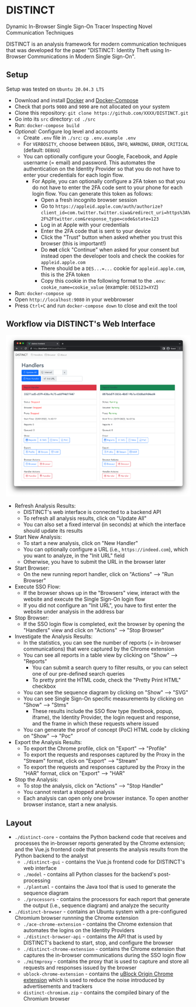 # DISTINCT

Dynamic In-Browser Single Sign-On Tracer Inspecting Novel Communication Techniques

DISTINCT is an analysis framework for modern communication techniques that was developed for the paper "DISTINCT: Identity Theft using In-Browser Communications in Modern Single Sign-On".

## Setup

Setup was tested on `Ubuntu 20.04.3 LTS`

- Download and install [Docker](https://docs.docker.com/get-docker/) and [Docker-Compose](https://docs.docker.com/compose/install/)
- Check that ports `9080` and `9090` are not allocated on your system
- Clone this repository: `git clone https://github.com/XXXX/DISTINCT.git`
- Go into its `src` directory: `cd ./src`
- Run: `docker-compose build`
- *Optional:* Configure log level and accounts
  - Create `.env` file in `./src`: `cp .env.example .env`
  - For `VERBOSITY`, choose between `DEBUG`, `INFO`, `WARNING`, `ERROR`, `CRITICAL` (default: `DEBUG`)
  - You can optionally configure your Google, Facebook, and Apple username (= email) and password. This automates the authentication on the Identity Provider so that you do not have to enter your credentials for each login flow.
    - For Apple, you can optionally configure a 2FA token so that you do not have to enter the 2FA code sent to your phone for each login flow. You can generate this token as follows:
      - Open a fresh incognito browser session
      - Go to `https://appleid.apple.com/auth/authorize?client_id=com.twitter.twitter.siwa&redirect_uri=https%3A%2F%2Ftwitter.com&response_type=code&state=123`
      - Log in at Apple with your credentials
      - Enter the 2FA code that is sent to your device
      - Click the "Trust" button when asked whether you trust this browser (this is important!)
      - Do **not** click "Continue" when asked for your consent but instead open the developer tools and check the cookies for `appleid.apple.com`
      - There should be a `DES...=...` cookie for `appleid.apple.com`, this is the 2FA token
      - Copy this cookie in the following format to the `.env`: `cookie_name=cookie_value` (example: `DES123=XYZ`)
- Run: `docker-compose up`
- Open `http://localhost:9080` in your webbrowser
- Press `Ctrl+C` and run `docker-compose down` to close and exit the tool

## Workflow via DISTINCT's Web Interface

![](gui-example.png)

- Refresh Analysis Results:
  - DISTINCT's web interface is connected to a backend API
  - To refresh all analysis results, click on "Update All"
  - You can also set a fixed interval (in seconds) at which the interface should update its results
- Start New Analysis:
  - To start a new analysis, click on "New Handler"
  - You can optionally configure a URL (i.e., `https://indeed.com`), which you want to analyze, in the "Init URL" field
  - Otherwise, you have to submit the URL in the browser later
- Start Browser:
  - On the new running report handler, click on "Actions" --> "Run Browser"
- Execute SSO Flow:
  - If the browser shows up in the "Browsers" view, interact with the website and execute the Single Sign-On login flow
  - If you did not configure an "Init URL", you have to first enter the website under analysis in the address bar
- Stop Browser:
  - If the SSO login flow is completed, exit the browser by opening the "Handlers" view and click on "Actions" --> "Stop Browser"
- Investigate the Analysis Results:
  - In the statistics, you can see the number of reports (= in-browser communications) that were captured by the Chrome extension
  - You can see all reports in a table view by clicking on "Show" --> "Reports"
    - You can submit a search query to filter results, or you can select one of our pre-defined search queries
    - To pretty print the HTML code, check the "Pretty Print HTML" checkbox
  - You can see the sequence diagram by clicking on "Show" --> "SVG"
  - You can see Single Sign-On specific measurements by clicking on "Show" --> "Stms"
    - These results include the SSO flow type (textbook, popup, iframe), the Identity Provider, the login request and response, and the frame in which these requests where issued
  - You can generate the proof of concept (PoC) HTML code by clicking on "Show" --> "Poc"
- Export the Analysis Results:
  - To export the Chrome profile, click on "Export" --> "Profile"
  - To export the requests and responses captured by the Proxy in the "Stream" format, click on "Export" --> "Stream"
  - To export the requests and responses captured by the Proxy in the "HAR" format, click on "Export" --> "HAR"
- Stop the Analysis:
  - To stop the analysis, click on "Actions" --> "Stop Handler"
  - You cannot restart a stopped analysis
  - Each analysis can open only one browser instance. To open another browser instance, start a new analysis.

## Layout

- `./distinct-core` - contains the Python backend code that receives and processes the in-browser reports generated by the Chrome extension; and the Vue.js frontend code that presents the analysis results from the Python backend to the analyst
  - `./distinct-gui` - contains the Vue.js frontend code for DISTINCT's web interface
  - `./model` - contains all Python classes for the backend's post-processing
  - `./plantuml` - contains the Java tool that is used to generate the sequence diagram
  - `./processors` - contains the processors for each report that generate the output (i.e., sequence diagram) and analyze the security
- `./distinct-browser` - contains an Ubuntu system with a pre-configured Chromium browser runnning the Chrome extension
  - `./ace-chrome-extension` - contains the Chrome extension that automates the logins on the Identity Providers
  - `./distinct-browser-api` - contains the API that is used by DISTINCT's backend to start, stop, and configure the browser
  - `./distinct-chrome-extension` - contains the Chrome extension that captures the in-browser communications during the SSO login flow
  - `./mitmproxy` - contains the proxy that is used to capture and store all requests and responses issued by the browser
  - `ublock-chrome-extension` - contains the [uBlock Origin Chrome extension](https://github.com/gorhill/uBlock) which is used to reduce the noise introduced by advertisements and trackers
  - `distinct-chromium.zip` - contains the compiled binary of the Chromium browser

